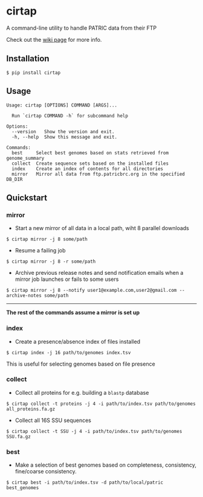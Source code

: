 # cirtap

A command-line utility to handle PATRIC data from their FTP

Check out the [wiki page](https://github.com/MGXlab/cirtap/wiki) for more info.

## Installation

```
$ pip install cirtap
```

## Usage

```
Usage: cirtap [OPTIONS] COMMAND [ARGS]...

  Run `cirtap COMMAND -h` for subcommand help

Options:
  --version   Show the version and exit.
  -h, --help  Show this message and exit.

Commands:
  best     Select best genomes based on stats retrieved from genome_summary
  collect  Create sequence sets based on the installed files
  index    Create an index of contents for all directories
  mirror   Mirror all data from ftp.patricbrc.org in the specified DB_DIR
```

## Quickstart


### mirror

* Start a new mirror of all data in a local path, wiht 8 parallel downloads

```
$ cirtap mirror -j 8 some/path

```

* Resume a failing job

```
$ cirtap mirror -j 8 -r some/path
```

* Archive previous release notes and send notification emails when a mirror job launches or fails
to some users

```
$ cirtap mirror -j 8 --notify user1@example.com,user2@gmail.com --archive-notes some/path
```
---

**The rest of the commands assume a mirror is set up**


### index
* Create a presence/absence index of files installed

```
$ cirtap index -j 16 path/to/genomes index.tsv
```
This is useful for selecting genomes based on file presence


### collect

* Collect all proteins for e.g. building a `blastp` database

```
$ cirtap collect -t proteins -j 4 -i path/to/index.tsv path/to/genomes all_proteins.fa.gz
```

* Collect all 16S SSU sequences

```
$ cirtap collect -t SSU -j 4 -i path/to/index.tsv path/to/genomes SSU.fa.gz
```

### best

* Make a selection of best genomes based on completeness, consistency,
fine/coarse consistency.

```
$ cirtap best -i path/to/index.tsv -d path/to/local/patric best_genomes
```
